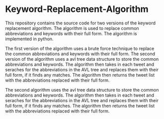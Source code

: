 # Keyword-Replacement-Algorithm

This repository contains the source code for two versions of the keyword replacement algorithm. The algorithm is used to replace common abbreviations and keywords with their full form. The algorithm is implemented in python.

The first version of the algorithm uses a brute force technique to replace the common abbreviations and keywords with their full form. The second version of the algorithm uses a avl tree data structure to store the common abbreviations and keywords. The algorithm then takes in each tweet and seraches for the abbreviations in the AVL tree and replaces them with their full form, if it finds any matches. The algorithm then returns the tweet list with the abbreviations replaced with their full form.

The second algorithm uses the avl tree data structure to store the common abbreviations and keywords. The algorithm then takes in each tweet and seraches for the abbreviations in the AVL tree and replaces them with their full form, if it finds any matches. The algorithm then returns the tweet list with the abbreviations replaced with their full form.
